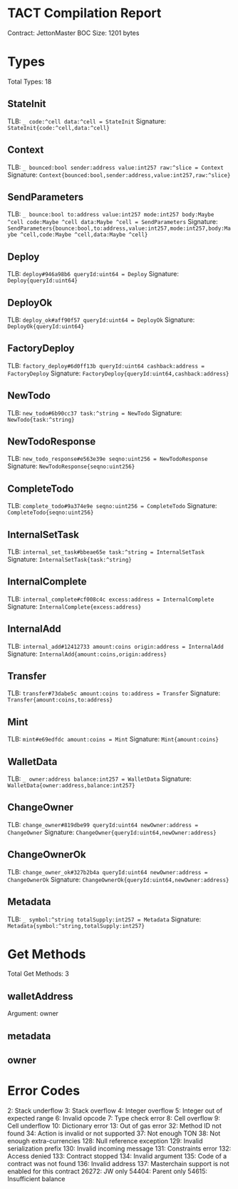 # TACT Compilation Report
Contract: JettonMaster
BOC Size: 1201 bytes

# Types
Total Types: 18

## StateInit
TLB: `_ code:^cell data:^cell = StateInit`
Signature: `StateInit{code:^cell,data:^cell}`

## Context
TLB: `_ bounced:bool sender:address value:int257 raw:^slice = Context`
Signature: `Context{bounced:bool,sender:address,value:int257,raw:^slice}`

## SendParameters
TLB: `_ bounce:bool to:address value:int257 mode:int257 body:Maybe ^cell code:Maybe ^cell data:Maybe ^cell = SendParameters`
Signature: `SendParameters{bounce:bool,to:address,value:int257,mode:int257,body:Maybe ^cell,code:Maybe ^cell,data:Maybe ^cell}`

## Deploy
TLB: `deploy#946a98b6 queryId:uint64 = Deploy`
Signature: `Deploy{queryId:uint64}`

## DeployOk
TLB: `deploy_ok#aff90f57 queryId:uint64 = DeployOk`
Signature: `DeployOk{queryId:uint64}`

## FactoryDeploy
TLB: `factory_deploy#6d0ff13b queryId:uint64 cashback:address = FactoryDeploy`
Signature: `FactoryDeploy{queryId:uint64,cashback:address}`

## NewTodo
TLB: `new_todo#6b90cc37 task:^string = NewTodo`
Signature: `NewTodo{task:^string}`

## NewTodoResponse
TLB: `new_todo_response#e563e39e seqno:uint256 = NewTodoResponse`
Signature: `NewTodoResponse{seqno:uint256}`

## CompleteTodo
TLB: `complete_todo#9a374e9e seqno:uint256 = CompleteTodo`
Signature: `CompleteTodo{seqno:uint256}`

## InternalSetTask
TLB: `internal_set_task#bbeae65e task:^string = InternalSetTask`
Signature: `InternalSetTask{task:^string}`

## InternalComplete
TLB: `internal_complete#cf008c4c excess:address = InternalComplete`
Signature: `InternalComplete{excess:address}`

## InternalAdd
TLB: `internal_add#12412733 amount:coins origin:address = InternalAdd`
Signature: `InternalAdd{amount:coins,origin:address}`

## Transfer
TLB: `transfer#73dabe5c amount:coins to:address = Transfer`
Signature: `Transfer{amount:coins,to:address}`

## Mint
TLB: `mint#e69edfdc amount:coins = Mint`
Signature: `Mint{amount:coins}`

## WalletData
TLB: `_ owner:address balance:int257 = WalletData`
Signature: `WalletData{owner:address,balance:int257}`

## ChangeOwner
TLB: `change_owner#819dbe99 queryId:uint64 newOwner:address = ChangeOwner`
Signature: `ChangeOwner{queryId:uint64,newOwner:address}`

## ChangeOwnerOk
TLB: `change_owner_ok#327b2b4a queryId:uint64 newOwner:address = ChangeOwnerOk`
Signature: `ChangeOwnerOk{queryId:uint64,newOwner:address}`

## Metadata
TLB: `_ symbol:^string totalSupply:int257 = Metadata`
Signature: `Metadata{symbol:^string,totalSupply:int257}`

# Get Methods
Total Get Methods: 3

## walletAddress
Argument: owner

## metadata

## owner

# Error Codes
2: Stack underflow
3: Stack overflow
4: Integer overflow
5: Integer out of expected range
6: Invalid opcode
7: Type check error
8: Cell overflow
9: Cell underflow
10: Dictionary error
13: Out of gas error
32: Method ID not found
34: Action is invalid or not supported
37: Not enough TON
38: Not enough extra-currencies
128: Null reference exception
129: Invalid serialization prefix
130: Invalid incoming message
131: Constraints error
132: Access denied
133: Contract stopped
134: Invalid argument
135: Code of a contract was not found
136: Invalid address
137: Masterchain support is not enabled for this contract
26272: JW only
54404: Parent only
54615: Insufficient balance